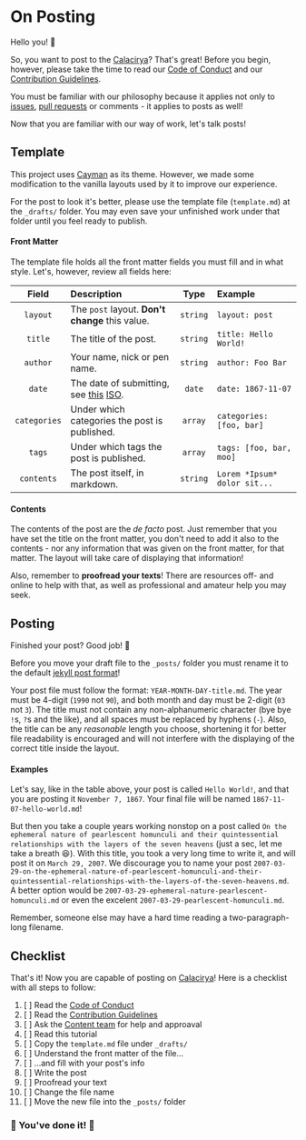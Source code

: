 # On Posting

Hello you! :wave:

So, you want to post to the [Calacirya]? That's great! Before you begin, however, please take the time to read our [Code of Conduct] and our [Contribution Guidelines].

You must be familiar with our philosophy because it applies not only to [issues], [pull requests] or comments - it applies to posts as well!

Now that you are familiar with our way of work, let's talk posts!

## Template

This project uses [Cayman] as its theme. However, we made some modification to the vanilla layouts used by it to improve our experience.

For the post to look it's better, please use the template file (`template.md`) at the `_drafts/` folder. You may even save your unfinished work under that folder until you feel ready to publish.

#### Front Matter

The template file holds all the front matter fields you must fill and in what style. Let's, however, review all fields here:

| Field        | Description                                     | Type     | Example                      |
|:------------:|:------------------------------------------------|:--------:|:-----------------------------|
| `layout`     | The `post` layout. **Don't change** this value. | `string` | `layout: post`               |
| `title`      | The title of the post.                          | `string` | `title: Hello World!`        |
| `author`     | Your name, nick or pen name.                    | `string` | `author: Foo Bar`            |
| `date`       | The date of submitting, see [this] [ISO].       | `date`   | `date: 1867-11-07`           |
| `categories` | Under which categories the post is published.   | `array`  | `categories: [foo, bar]`     |
| `tags`       | Under which tags the post is published.         | `array`  | `tags: [foo, bar, moo]`      |
| `contents`   | The post itself, in markdown.                   | `string` | `Lorem *Ipsum* dolor sit...` |

#### Contents

The contents of the post are the *de facto* post. Just remember that you have set the title on the front matter, you don't need to add it also to the contents - nor any information that was given on the front matter, for that matter. The layout will take care of displaying that information!

Also, remember to **proofread your texts**! There are resources off- and online to help with that, as well as professional and amateur help you may seek.

## Posting

Finished your post? Good job! :tada:

Before you move your draft file to the `_posts/` folder you must rename it to the default [jekyll post format]!

Your post file must follow the format: `YEAR-MONTH-DAY-title.md`. The year must be 4-digit (`1990` not `90`), and both month and day must be 2-digit (`03` not `3`). The title must not contain any non-alphanumeric character (bye bye `!`s, `?`s and the like), and all spaces must be replaced by hyphens (`-`). Also, the title can be any *reasonable* length you choose, shortening it for better file readability is encouraged and will not interfere with the displaying of the correct title inside the layout.

#### Examples

Let's say, like in the table above, your post is called `Hello World!`, and that you are posting it `November 7, 1867`. Your final file will be named `1867-11-07-hello-world.md`!

But then you take a couple years working nonstop on a post called `On the ephemeral nature of pearlescent homunculi and their quintessential relationships with the layers of the seven heavens` (just a sec, let me take a breath :laughing:). With this title, you took a very long time to write it, and will post it on `March 29, 2007`. We discourage you to name your post `2007-03-29-on-the-ephemeral-nature-of-pearlescent-homunculi-and-their-quintessential-relationships-with-the-layers-of-the-seven-heavens.md`. A better option would be `2007-03-29-ephemeral-nature-pearlescent-homunculi.md` or even the excelent `2007-03-29-pearlescent-homunculi.md`.

Remember, someone else may have a hard time reading a two-paragraph-long filename.

## Checklist

That's it! Now you are capable of posting on [Calacirya]! Here is a checklist with all steps to follow:

1.  [ ] Read the [Code of Conduct]
2.  [ ] Read the [Contribution Guidelines]
3.  [ ] Ask the [Content team] for help and approaval
4.  [ ] Read this tutorial
5.  [ ] Copy the `template.md` file under `_drafts/`
6.  [ ] Understand the front matter of the file...
7.  [ ] ...and fill with your post's info
8.  [ ] Write the post
9.  [ ] Proofread your text
10. [ ] Change the file name
11. [ ] Move the new file into the `_posts/` folder

### :tada: You've done it! :confetti_ball:

[Calacirya]: https://github.com/calacirya/calacirya.github.io
[Code of Conduct]: ../CODE-OF-CONDUCT.md
[Contribution Guidelines]: ../CONTRIBUTING.md
[issues]: https://github.com/calacirya/calacirya.github.io/issues
[pull requests]: https://github.com/calacirya/calacirya.github.io/pulls
[Cayman]: https://pages-themes.github.io/cayman/
[this]: http://xkcd.com/1179/
[ISO]: https://www.iso.org/iso-8601-date-and-time-format.html
[jekyll post format]: https://jekyllrb.com/docs/posts/#creating-posts
[Content team]: https://github.com/orgs/calacirya/teams/content
